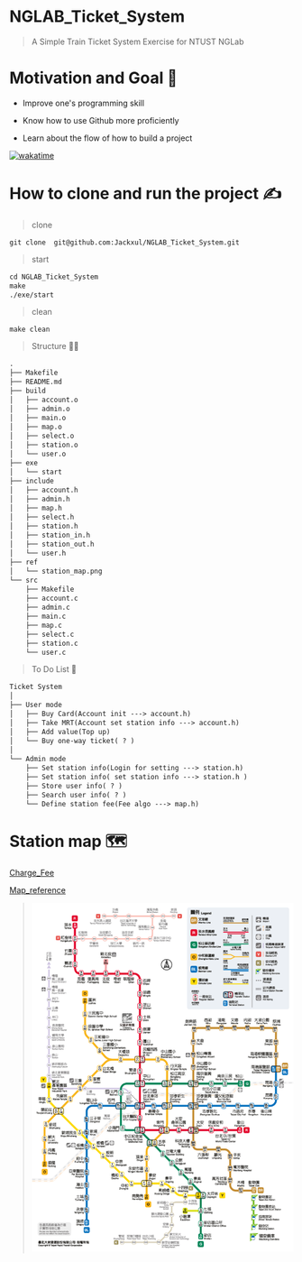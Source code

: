 # NGLAB_Ticket_System
> A Simple Train Ticket System Exercise for NTUST NGLab

# Motivation and Goal 🚩
- Improve one's programming skill
* Know how to use Github more proficiently
+ Learn about the flow of how to build a project

[![wakatime](https://wakatime.com/badge/user/a6276c2f-01fc-4408-bfeb-0f90face6872/project/fb59d47c-9d23-422f-8a97-58d431adea10.svg)](https://wakatime.com/badge/user/a6276c2f-01fc-4408-bfeb-0f90face6872/project/fb59d47c-9d23-422f-8a97-58d431adea10)

# How to clone and run the project ✍️
> clone
```
git clone  git@github.com:Jackxul/NGLAB_Ticket_System.git
```
> start
```
cd NGLAB_Ticket_System
make
./exe/start
```
>clean
```
make clean
```
>Structure 👷‍♂️
```tree .
.
├── Makefile
├── README.md
├── build
│   ├── account.o
│   ├── admin.o
│   ├── main.o
│   ├── map.o
│   ├── select.o
│   ├── station.o
│   └── user.o
├── exe
│   └── start
├── include
│   ├── account.h
│   ├── admin.h
│   ├── map.h
│   ├── select.h
│   ├── station.h
│   ├── station_in.h
│   ├── station_out.h
│   └── user.h
├── ref
│   └── station_map.png
└── src
    ├── Makefile
    ├── account.c
    ├── admin.c
    ├── main.c
    ├── map.c
    ├── select.c
    ├── station.c
    └── user.c
```

>To Do List 🔧
```
Ticket System
│ 
├── User mode
│   ├── Buy Card(Account init ---> account.h)
│   ├── Take MRT(Account set station info ---> account.h)
│   ├── Add value(Top up)
│   └── Buy one-way ticket( ? )
│ 
└── Admin mode
    ├── Set station info(Login for setting ---> station.h)
    ├── Set station info( set station info ---> station.h )
    ├── Store user info( ? )
    ├── Search user info( ? )
    └── Define station fee(Fee algo ---> map.h)
```



# Station map 🗺️
[ Charge_Fee ](https://www.metro.taipei/cp.aspx?n=ECEADC266D7120A7)

[ Map_reference ](https://www.metro.taipei/cp.aspx?n=91974F2B13D997F1)

> ![MRT_Map](./ref/station_map.png)
